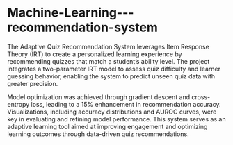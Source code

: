 # Machine-Learning---recommendation-system

The Adaptive Quiz Recommendation System leverages Item Response Theory (IRT) to create a personalized learning experience by recommending quizzes that match a student’s ability level. The project integrates a two-parameter IRT model to assess quiz difficulty and learner guessing behavior, enabling the system to predict unseen quiz data with greater precision. 

Model optimization was achieved through gradient descent and cross-entropy loss, leading to a 15% enhancement in recommendation accuracy. Visualizations, including accuracy distributions and AUROC curves, were key in evaluating and refining model performance. This system serves as an adaptive learning tool aimed at improving engagement and optimizing learning outcomes through data-driven quiz recommendations.
